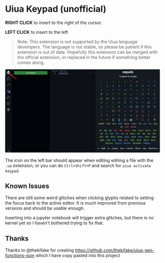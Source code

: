 # Uiua Keypad (unofficial)

**RIGHT CLICK** to insert to the right of the cursor.

**LEFT CLICK** to insert to the left

>Note: This extension is not supported by the Uiua language developers. The 
> language is not stable, so please be patient if this extension is out of date.
> Hopefully this extension can be merged with the official extension, or
> replaced in the future if something better comes along.


![keypad screenshot](https://github.com/thehappycheese/uiua-keypad/raw/main/resources/screenshot.png)

The icon on the left bar should appear when editing editing a file with the
`.ua` extension, or you can do `Ctrl+Shift+P` and search for `uiua activate keypad`.

## Known Issues

There are still some weird glitches when clicking glyphs related to setting the
focus back to the active editor. It is much improved from previous versions and
should be usable enough.

Inserting into a jupyter notebook will trigger extra glitches, but there is no
kernel yet so I haven't bothered trying to fix that.

## Thanks

Thanks to @thekifake for creating
https://github.com/thekifake/uiua-gen-functions-json which I have copy pasted
into this project
